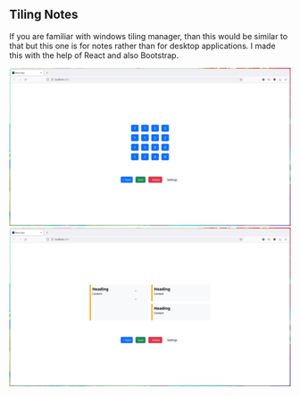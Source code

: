 ## Tiling Notes

If you are familiar with windows tiling manager, than this would be similar to that but this one is for notes rather than for desktop applications.
I made this with the help of React and also Bootstrap. 


![screenshot 1](./public/Screenshot_1.png)
![screenshot 2](./public/Screenshot_2.png)